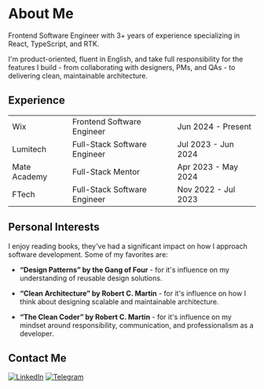 # About Me

Frontend Software Engineer with 3+ years of experience specializing in React, TypeScript, and RTK.

I'm product-oriented, fluent in English, and take full responsibility for the features I build - from collaborating with designers, PMs, and QAs - to delivering clean, maintainable architecture.

## Experience        

<table>
       <tr>
        <td>Wix</td>
        <td>Frontend Software Engineer</td>
        <td>Jun 2024 - Present</td>
      </tr>  
      <tr>
        <td>Lumitech</td>
        <td>Full-Stack Software Engineer</td>
        <td>Jul 2023 - Jun 2024</td>
      </tr>  
      <tr>
        <td>Mate Academy</td>
        <td>Full-Stack Mentor</td>
        <td>Apr 2023 - May 2024</td>
      </tr>
      <tr>
        <td>FTech</td>
        <td>Full-Stack Software Engineer</td>
        <td>Nov 2022 - Jul 2023</td>
      </tr>  
</table>

## Personal Interests

I enjoy reading books, they've had a significant impact on how I approach software development. Some of my favorites are:

- **“Design Patterns” by the Gang of Four** - for it's influence on my understanding of reusable design solutions.

- **“Clean Architecture” by Robert C. Martin** - for it's influence on how I think about designing scalable and maintainable architecture.

- **“The Clean Coder” by Robert C. Martin** - for it's influence on my mindset around responsibility, communication, and professionalism as a developer.

## Contact Me
[![LinkedIn](https://img.shields.io/badge/LinkedIn-%230077B5.svg?logo=linkedin&logoColor=white)](https://www.linkedin.com/in/maksymsobko/)
[![Telegram](https://img.shields.io/badge/-telegram-red?color=white&logo=telegram&logoColor=black)](https://t.me/makssobko)
